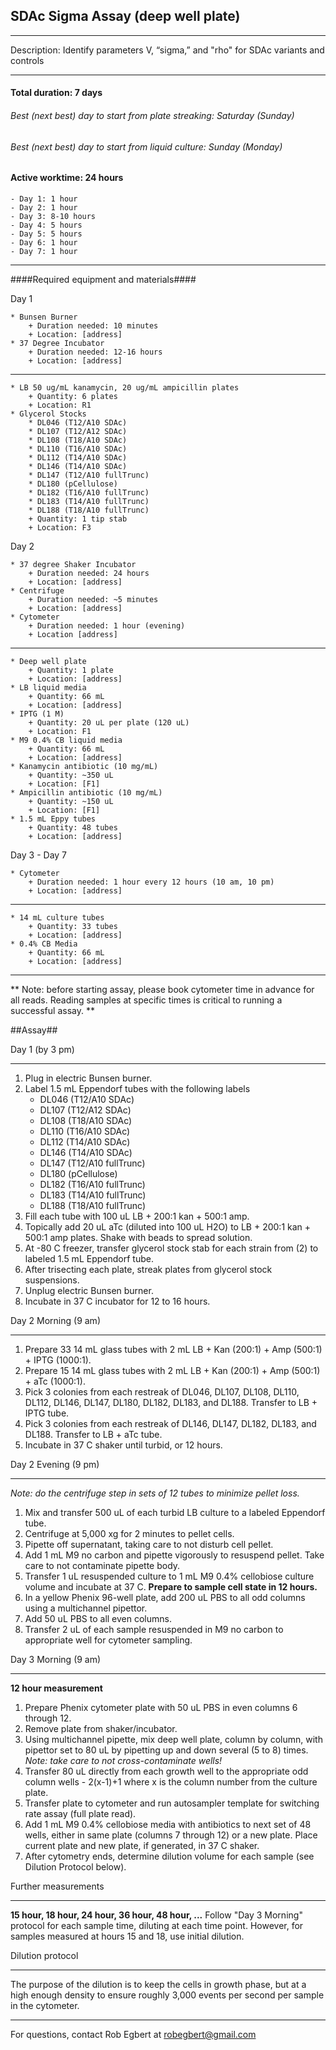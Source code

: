SDAc Sigma Assay (deep well plate)
-----------
- - - - - - - - - - - - - - - - - - - - - - - - - - - - - - - - - - - - - - - - - - - -
Description: Identify parameters V, “sigma,” and "rho" for SDAc variants and controls

- - - - - - - - - - - - - - - - - - - - - - - - - - - - - - - - - - - - - - - - - - - -
#### Total duration: 7 days ####
###### Best (next best) day to start from plate streaking: Saturday (Sunday) ######
###### Best (next best) day to start from liquid culture: Sunday (Monday) ######
#### Active worktime: 24 hours

    - Day 1: 1 hour
    - Day 2: 1 hour
    - Day 3: 8-10 hours
    - Day 4: 5 hours
    - Day 5: 5 hours
    - Day 6: 1 hour
    - Day 7: 1 hour
    
- - - - - - - - - - - - - - - - - - - - - - - - - - - - - - - - - - - - - - - - - - - -

####Required equipment and materials####

Day 1

    * Bunsen Burner
        + Duration needed: 10 minutes
        + Location: [address]
    * 37 Degree Incubator
        + Duration needed: 12-16 hours
        + Location: [address]
  
------

    * LB 50 ug/mL kanamycin, 20 ug/mL ampicillin plates
        + Quantity: 6 plates
        + Location: R1
    * Glycerol Stocks
        * DL046 (T12/A10 SDAc)
        * DL107 (T12/A12 SDAc)
        * DL108 (T18/A10 SDAc)
        * DL110 (T16/A10 SDAc)
        * DL112 (T14/A10 SDAc)
        * DL146 (T14/A10 SDAc)
        * DL147 (T12/A10 fullTrunc)
        * DL180 (pCellulose)
        * DL182 (T16/A10 fullTrunc)
        * DL183 (T14/A10 fullTrunc)
        * DL188 (T18/A10 fullTrunc)
        + Quantity: 1 tip stab
        + Location: F3

Day 2

    * 37 degree Shaker Incubator
        + Duration needed: 24 hours
        + Location: [address]
    * Centrifuge
        + Duration needed: ~5 minutes
        + Location: [address]
    * Cytometer
        + Duration needed: 1 hour (evening)
        + Location [address]

---------

        
    * Deep well plate
        + Quantity: 1 plate
        + Location: [address]
    * LB liquid media
        + Quantity: 66 mL
        + Location: [address]
    * IPTG (1 M)
        + Quantity: 20 uL per plate (120 uL)
        + Location: F1        
    * M9 0.4% CB liquid media
        + Quantity: 66 mL
        + Location: [address]
    * Kanamycin antibiotic (10 mg/mL)
        + Quantity: ~350 uL
        + Location: [F1]
    * Ampicillin antibiotic (10 mg/mL)
        + Quantity: ~150 uL
        + Location: [F1]
    * 1.5 mL Eppy tubes
        + Quantity: 48 tubes
        + Location: [address]

Day 3 - Day 7

    * Cytometer
        + Duration needed: 1 hour every 12 hours (10 am, 10 pm)
        + Location: [address]

---------

    * 14 mL culture tubes
        + Quantity: 33 tubes
        + Location: [address]
    * 0.4% CB Media
        + Quantity: 66 mL
        + Location: [address]
        

- - - - - - - - - - - - - - - - - - - - - - - - - - - - - - - - - - - - - - - - - - - - 

** Note: before starting assay, please book cytometer time in advance for all reads. Reading samples at specific times is critical to running a successful assay. **

##Assay##

Day 1 (by 3 pm)
- - - - - - -
1. Plug in electric Bunsen burner.
2. Label 1.5 mL Eppendorf tubes with the following labels
    * DL046 (T12/A10 SDAc)
    * DL107 (T12/A12 SDAc)
    * DL108 (T18/A10 SDAc)
    * DL110 (T16/A10 SDAc)
    * DL112 (T14/A10 SDAc)
    * DL146 (T14/A10 SDAc)
    * DL147 (T12/A10 fullTrunc)
    * DL180 (pCellulose)
    * DL182 (T16/A10 fullTrunc)
    * DL183 (T14/A10 fullTrunc)
    * DL188 (T18/A10 fullTrunc)
3. Fill each tube with 100 uL LB + 200:1 kan + 500:1 amp.
4. Topically add 20 uL aTc (diluted into 100 uL H2O) to LB + 200:1 kan + 500:1 amp plates. Shake with beads to spread solution.
5. At -80 C freezer, transfer glycerol stock stab for each strain from (2) to labeled 1.5 mL Eppendorf tube.
5. After trisecting each plate, streak plates from glycerol stock suspensions.
6. Unplug electric Bunsen burner.
7. Incubate in 37 C incubator for 12 to 16 hours.

Day 2 Morning (9 am)
- - - - - - -
1. Prepare 33 14 mL glass tubes with 2 mL LB + Kan (200:1) + Amp (500:1) + IPTG (1000:1).
2. Prepare 15 14 mL glass tubes with 2 mL LB + Kan (200:1) + Amp (500:1) + aTc (1000:1).
3. Pick 3 colonies from each restreak of DL046, DL107, DL108, DL110, DL112, DL146, DL147, DL180, DL182, DL183, and DL188. Transfer to LB + IPTG tube.
4. Pick 3 colonies from each restreak of DL146, DL147, DL182, DL183, and DL188. Transfer to LB + aTc tube.
5. Incubate in 37 C shaker until turbid, or 12 hours.

Day 2 Evening (9 pm)
- - - - - - -
*Note: do the centrifuge step in sets of 12 tubes to minimize pellet loss.*
1. Mix and transfer 500 uL of each turbid LB culture to a labeled Eppendorf tube.
2. Centrifuge at 5,000 xg for 2 minutes to pellet cells.
3. Pipette off supernatant, taking care to not disturb cell pellet.
4. Add 1 mL M9 no carbon and pipette vigorously to resuspend pellet. Take care to not contaminate pipette body.
5. Transfer 1 uL resuspended culture to 1 mL M9 0.4% cellobiose culture volume and incubate at 37 C.
**Prepare to sample cell state in 12 hours.**
6. In a yellow Phenix 96-well plate, add 200 uL PBS to all odd columns using a multichannel pipettor.
7. Add 50 uL PBS to all even columns.
8. Transfer 2 uL of each sample resuspended in M9 no carbon to appropriate well for cytometer sampling.

Day 3 Morning (9 am)
- - - - - - -
**12 hour measurement**
1. Prepare Phenix cytometer plate with 50 uL PBS in even columns 6 through 12.
2. Remove plate from shaker/incubator.
3. Using multichannel pipette, mix deep well plate, column by column, with pipettor set to 80 uL by pipetting up and down several (5 to 8) times.
*Note: take care to not cross-contaminate wells!*
4. Transfer 80 uL directly from each growth well to the appropriate odd column wells - 2(x-1)+1 where x is the column number from the culture plate.
5. Transfer plate to cytometer and run autosampler template for switching rate assay (full plate read).
6. Add 1 mL M9 0.4% cellobiose media with antibiotics to next set of 48 wells, either in same plate (columns 7 through 12) or a new plate. Place current plate and new plate, if generated, in 37 C shaker.
7. After cytometry ends, determine dilution volume for each sample (see Dilution Protocol below).

Further measurements
- - - - - - - - - - -
**15 hour, 18 hour, 24 hour, 36 hour, 48 hour, ...**
Follow "Day 3 Morning" protocol for each sample time, diluting at each time point. However, for samples measured at hours 15 and 18, use initial dilution.

Dilution protocol
- - - - - - - - - - -
The purpose of the dilution is to keep the cells in growth phase, but at a high enough density to ensure roughly 3,000 events per second per sample in the cytometer.

- - - - - - - - - - - - - - - - - - - - - - - - - - - - - - - - - - - - - - - - - - - - 
       
For questions, contact Rob Egbert at robegbert@gmail.com    
